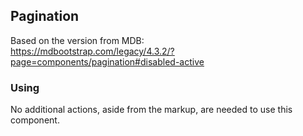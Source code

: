 ## Pagination

Based on the version from MDB:<br>
https://mdbootstrap.com/legacy/4.3.2/?page=components/pagination#disabled-active

### Using

No additional actions, aside from the markup, are needed to use this component.